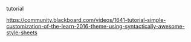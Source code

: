 tutorial

https://community.blackboard.com/videos/1641-tutorial-simple-customization-of-the-learn-2016-theme-using-syntactically-awesome-style-sheets
